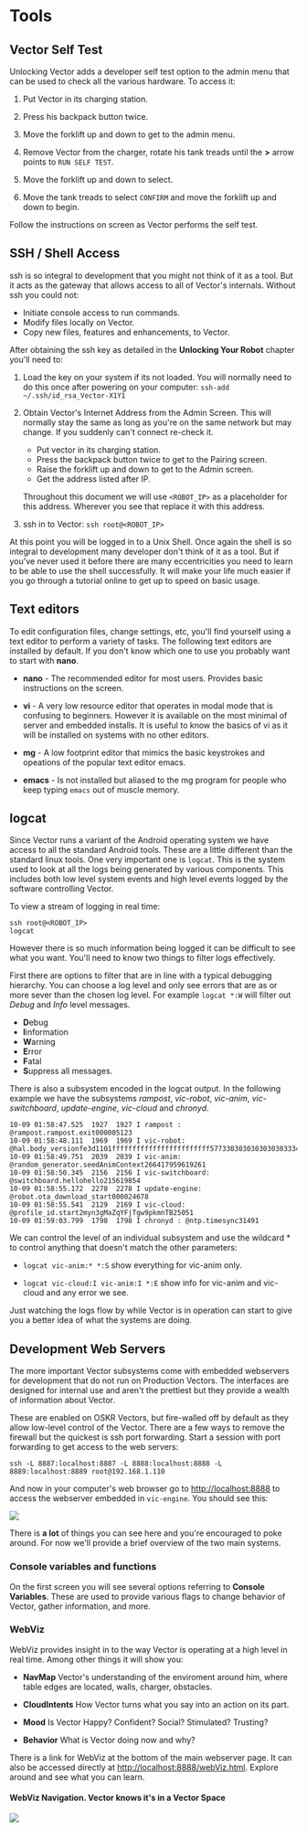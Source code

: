 # Tools

## Vector Self Test

Unlocking Vector adds a developer self test option to the admin menu
that can be used to check all the various hardware. To access it:

1. Put Vector in its charging station.

2. Press his backpack button twice.

3. Move the forklift up and down to get to the admin menu.

4. Remove Vector from the charger, rotate his tank treads until the
    **>** arrow points to `RUN SELF TEST`.

5. Move the forklift up and down to select.

6. Move the tank treads to select `CONFIRM` and move the forklift up
   and down to begin.

Follow the instructions on screen as Vector performs the self test.

## SSH / Shell Access

ssh is so integral to development that you might not think of it as a
tool. But it acts as the gateway that allows access to all of Vector's
internals. Without ssh you could not:

* Initiate console access to run commands.
* Modify files locally on Vector.
* Copy new files, features and enhancements, to Vector.

After obtaining the ssh key as detailed in the **Unlocking Your
Robot** chapter you'll need to:

1. Load the key on your system if its not loaded. You will normally
    need to do this once after powering on your computer:
    `ssh-add ~/.ssh/id_rsa_Vector-X1Y1`

2. Obtain Vector's Internet Address from the Admin Screen. This will
   normally stay the same as long as you're on the same network but
   may change. If you suddenly can't connect re-check it.

   * Put vector in its charging station.
   * Press the backpack button twice to get to the Pairing screen.
   * Raise the forklift up and down to get to the Admin screen.
   * Get the address listed after IP.

    Throughout this document we will use `<ROBOT_IP>` as a placeholder
    for this address. Wherever you see that replace it with this address.

3. ssh in to Vector: `ssh root@<ROBOT_IP>`

At this point you will be logged in to a Unix Shell. Once again the
shell is so integral to development many developer don't think of it
as a tool. But if you've never used it before there are many
eccentricities you need to learn to be able to use the shell
successfully. It will make your life much easier if you go through a
tutorial online to get up to speed on basic usage.

## Text editors

To edit configuration files, change settings, etc, you'll find
yourself using a text editor to perform a variety of tasks. The
following text editors are installed by default. If you don't know
which one to use you probably want to start with **nano**.

* **nano** - The recommended editor for most users. Provides basic
    instructions on the screen.

* **vi** - A very low resource editor that operates in modal mode that
    is confusing to beginners. However it is available on the most
    minimal of server and embedded installs. It is useful to know the
    basics of vi as it will be installed on systems with no other editors.
	
* **mg** - A low footprint editor that mimics the basic keystrokes and
    opeations of the popular text editor emacs.
	
* **emacs** - Is not installed but aliased to the mg program for
    people who keep typing `emacs` out of muscle memory.

## logcat

Since Vector runs a variant of the Android operating system we have
access to all the standard Android tools. These are a little different
than the standard linux tools. One very important one is
`logcat`. This is the system used to look at all the logs being
generated by various components. This includes both low level system
events and high level events logged by the software controlling
Vector.

To view a stream of logging in real time:

```
ssh root@<ROBOT_IP>
logcat
```
However there is so much information being logged it can be difficult
to see what you want. You'll need to know two things to filter logs
effectively.

First there are options to filter that are in line with a typical
debugging hierarchy. You can choose a log level and only see errors
that are as or more sever than the chosen log level.  For example
`logcat *:W` will filter out *Debug* and *Info* level messages.


* **D**ebug
* **I**information
* **W**arning
* **E**rror
* **F**atal
* **S**uppress all messages.

There is also a subsystem encoded in the logcat output. In the
following example we have the subsystems *rampost*, *vic-robot*,
*vic-anim*, *vic-switchboard*, *update-engine*, *vic-cloud* and *chronyd*.

```
10-09 01:58:47.525  1927  1927 I rampost : @rampost.rampost.exit000005123
10-09 01:58:48.111  1969  1969 I vic-robot: @hal.body_versionfe3d1101ffffffffffffffffffffffff577330303030303030333435613163009af999d6117621
10-09 01:58:49.751  2039  2039 I vic-anim: @random_generator.seedAnimContext266417959619261
10-09 01:58:50.345  2156  2156 I vic-switchboard: @switchboard.hellohello215619854
10-09 01:58:55.172  2278  2278 I update-engine: @robot.ota_download_start000024678
10-09 01:58:55.541  2129  2169 I vic-cloud: @profile_id.start2myn3gMaZqYFjTgw9pkmnTB25051
10-09 01:59:03.799  1798  1798 I chronyd : @ntp.timesync31491
```

We can control the level of an individual subsystem and use the
wildcard * to control anything that doesn't match the other
parameters:

* `logcat vic-anim:* *:S` show everything for vic-anim only.

*  `logcat vic-cloud:I vic-anim:I *:E` show info for vic-anim and
    vic-cloud and any error we see.

Just watching the logs flow by while Vector is in operation can start
to give you a better idea of what the systems are doing.

## Development Web Servers

The more important Vector subsystems come with embedded webservers for
development that do not run on Production Vectors. The interfaces are
designed for internal use and aren't the prettiest but they provide a
wealth of information about Vector.

These are enabled on OSKR Vectors, but fire-walled off by default as
they allow low-level control of the Vector. There are a few ways to
remove the firewall but the quickest is ssh port forwarding. Start a
session with port forwarding to get access to the web servers:

```
ssh -L 8887:localhost:8887 -L 8888:localhost:8888 -L 8889:localhost:8889 root@192.168.1.110
```

And now in your computer's web browser go to <http://localhost:8888>
to access the webserver embedded in `vic-engine`. You should see this:

![](./img/engine-web-server.png)

There is **a lot** of things you can see here and you're encouraged to
poke around. For now we'll provide a brief overview of the two main
systems.

### Console variables and functions

On the first screen you will see several options referring to
**Console Variables**. These are used to provide various flags to
change behavior of Vector, gather information, and more.


### WebViz

WebViz provides insight in to the way Vector is operating at a high
level in real time. Among other things it will show you:

* **NavMap** Vector's understanding of the enviroment around him,
   where table edges are located, walls, charger, obstacles.

* **CloudIntents** How Vector turns what you say into an action on its
   part.

* **Mood** Is Vector Happy? Confident? Social?
  Stimulated? Trusting?

* **Behavior** What is Vector doing now and why?

There is a link for WebViz at the bottom of the main webserver
page. It can also be accessed directly at
<http://localhost:8888/webViz.html>. Explore around and see what you
can learn.

#### WebViz Navigation. Vector knows it's in a Vector Space

![](./img/navmap.png)
